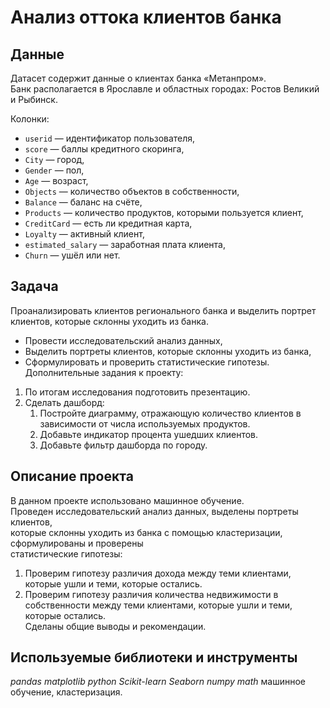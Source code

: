 # Анализ оттока клиентов банка  
  

## Данные  
    
Датасет содержит данные о клиентах банка «Метанпром».      
Банк располагается в Ярославле и областных городах: Ростов Великий и Рыбинск.    
    
Колонки:    
  
- `userid` — идентификатор пользователя,    
- `score` — баллы кредитного скоринга,    
- `City` — город,   
- `Gender` — пол,    
- `Age` — возраст,    
- `Objects` — количество объектов в собственности,    
- `Balance` — баланс на счёте,    
- `Products` — количество продуктов, которыми пользуется клиент,    
- `CreditCard` — есть ли кредитная карта,    
- `Loyalty` — активный клиент,    
- `estimated_salary` — заработная плата клиента,    
- `Churn` — ушёл или нет.                  
    
## Задача  
    
Проанализировать клиентов регионального банка и выделить портрет клиентов, которые склонны уходить из банка.    
- Провести исследовательский анализ данных,    
- Выделить портреты клиентов, которые склонны уходить из банка,   
- Сформулировать и проверить статистические гипотезы.    
Дополнительные задания к проекту:    
1. По итогам исследования подготовить презентацию.  
2. Сделать дашборд:    
   1. Постройте диаграмму, отражающую количество клиентов в зависимости от числа используемых продуктов.  
   2. Добавьте индикатор процента ушедших клиентов.  
   3. Добавьте фильтр дашборда по городу.  

  
## Описание проекта  

В данном проекте использовано машинное обучение.   
Проведен исследовательский анализ данных, выделены портреты клиентов,   
которые склонны уходить из банка с помощью кластеризации, сформулированы и проверены  
статистические гипотезы:   
1. Проверим гипотезу различия дохода между теми клиентами, которые ушли и теми, которые остались.  
2. Проверим гипотезу различия количества недвижимости в собственности между теми клиентами, которые ушли и теми, которые остались.  
Сделаны общие выводы и рекомендации.  
  
## Используемые библиотеки и инструменты  
*pandas* *matplotlib* *python* *Scikit-learn* *Seaborn* *numpy* *math* машинное обучение, кластеризация.  